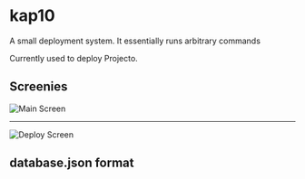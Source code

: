 kap10
=====

A small deployment system. It essentially runs arbitrary commands

Currently used to deploy Projecto.

Screenies
---------

![Main Screen](https://raw.github.com/shuhaowu/kap10/master/main.png)

-----------

![Deploy Screen](https://raw.github.com/shuhaowu/kap10/master/deploy.png)


database.json format
--------------------


